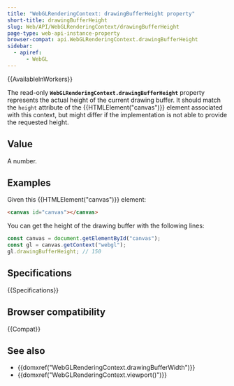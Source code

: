 ```yaml
---
title: "WebGLRenderingContext: drawingBufferHeight property"
short-title: drawingBufferHeight
slug: Web/API/WebGLRenderingContext/drawingBufferHeight
page-type: web-api-instance-property
browser-compat: api.WebGLRenderingContext.drawingBufferHeight
sidebar:
  - apiref:
      - WebGL
---
```


{{AvailableInWorkers}}

The read-only **`WebGLRenderingContext.drawingBufferHeight`**
property represents the actual height of the current drawing buffer. It should match the
`height` attribute of the {{HTMLElement("canvas")}} element associated with
this context, but might differ if the implementation is not able to provide the
requested height.

## Value

A number.

## Examples

Given this {{HTMLElement("canvas")}} element:

```html
<canvas id="canvas"></canvas>
```

You can get the height of the drawing buffer with the following lines:

```js
const canvas = document.getElementById("canvas");
const gl = canvas.getContext("webgl");
gl.drawingBufferHeight; // 150
```

## Specifications

{{Specifications}}

## Browser compatibility

{{Compat}}

## See also

- {{domxref("WebGLRenderingContext.drawingBufferWidth")}}
- {{domxref("WebGLRenderingContext.viewport()")}}
